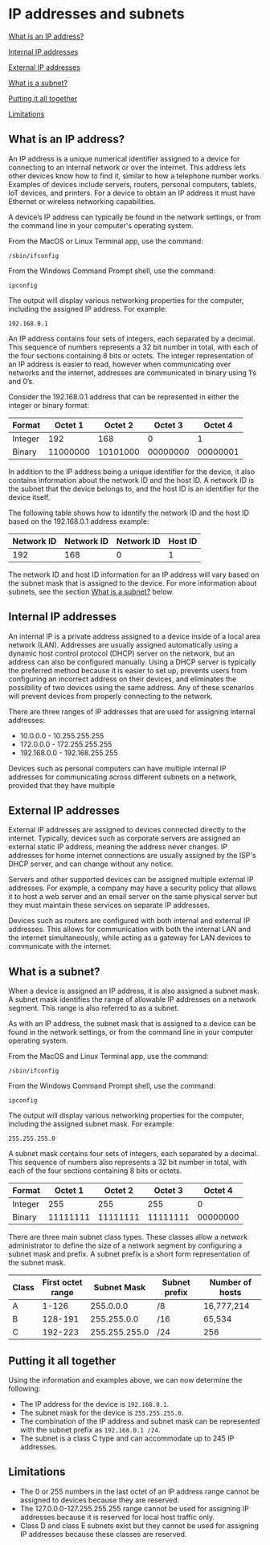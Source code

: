 # IP addresses and subnets

[What is an IP address?](#what-is-an-ip-address)

[Internal IP addresses](#internal-ip-addresses)

[External IP addresses](#external-ip-addresses)

[What is a subnet?](#what-is-a-subnet)

[Putting it all together](#putting-it-all-together)

[Limitations](#limitations)

## What is an IP address?

An IP address is a unique numerical identifier assigned to a device for connecting to an internal network or over the internet. This address lets other devices know how to find it, similar to how a telephone number works. Examples of devices include servers, routers, personal computers, tablets, IoT devices, and printers. For a device to obtain an IP address it must have Ethernet or wireless networking capabilities.

A device’s IP address can typically be found in the network settings, or from the command line in your computer's operating system.

From the MacOS or Linux Terminal app, use the command:

```/sbin/ifconfig```

From the Windows Command Prompt shell, use the command:

```ipconfig```

The output will display various networking properties for the computer, including the assigned IP address. For example:

```192.168.0.1```

An IP address contains four sets of integers, each separated by a decimal. This sequence of numbers represents a 32 bit number in total, with each of the four sections containing 8 bits or octets. The integer representation of an IP address is easier to read, however when communicating over networks and the internet, addresses are communicated in binary using 1’s and 0’s. 

Consider the 192.168.0.1 address that can be represented in either the integer or binary format:

| Format  | Octet 1  | Octet 2  | Octet 3  | Octet 4  |
| ------- | -------- | -------- | -------- | -------- |
| Integer | 192      | 168      | 0        | 1        |
| Binary  | 11000000 | 10101000 | 00000000 | 00000001 |

In addition to the IP address being a unique identifier for the device, it also contains information about the network ID and the host ID. A network ID is the subnet that the device belongs to, and the host ID is an identifier for the device itself. 

The following table shows how to identify the network ID and the host ID based on the 192.168.0.1 address example:

| Network ID | Network ID | Network ID | Host ID |
| ---------- | ---------- | ---------- | ------- |
| 192        | 168        | 0          | 1       |

The network ID and host ID information for an IP address will vary based on the subnet mask that is assigned to the device. For more information about subnets, see the section [What is a subnet?](#what-is-a-subnet) below.

## Internal IP addresses

An internal IP is a private address assigned to a device inside of a local area network (LAN). Addresses are usually assigned automatically using a dynamic host control protocol (DHCP) server on the network, but an address can also be configured manually. Using a DHCP server is typically the preferred method because it is easier to set up, prevents users from configuring an incorrect address on their devices, and eliminates the possibility of two devices using the same address. Any of these scenarios will prevent devices from properly connecting to the network.

There are three ranges of IP addresses that are used for assigning internal addresses:

- 10.0.0.0 - 10.255.255.255
- 172.0.0.0 - 172.255.255.255
- 192.168.0.0 - 192.168.255.255

Devices such as personal computers can have multiple internal IP addresses for communicating across different subnets on a network, provided that they have multiple 

## External IP addresses

External IP addresses are assigned to devices connected directly to the internet. Typically, devices such as corporate servers are assigned an external static IP address, meaning the address never changes. IP addresses for home internet connections are usually assigned by the ISP's DHCP server, and can change without any notice.

Servers and other supported devices can be assigned multiple external IP addresses. For example, a company may have a security policy that allows it to host a web server and an email server on the same physical server but they must maintain these services on separate IP addresses.

Devices such as routers are configured with both internal and external IP addresses. This allows for communication with both the internal LAN and the internet simultaneously, while acting as a gateway for LAN devices to communicate with the internet.


## What is a subnet?

When a device is assigned an IP address, it is also assigned a subnet mask. A subnet mask identifies the range of allowable IP addresses on a network segment. This range is also referred to as a subnet.

As with an IP address, the subnet mask that is assigned to a device can be found in the network settings, or from the command line in your computer operating system.

From the MacOS and Linux Terminal app, use the command:

```/sbin/ifconfig```

From the Windows Command Prompt shell, use the command:

```ipconfig```

The output will display various networking properties for the computer, including the assigned subnet mask. For example:

```255.255.255.0```

A subnet mask contains four sets of integers, each separated by a decimal. This sequence of numbers also represents a 32 bit number in total, with each of the four sections containing 8 bits or octets.


| Format  | Octet  1 | Octet  2 | Octet  3 | Octet 4  |
| ------- | -------- | -------- | -------- | -------- |
| Integer | 255      | 255      | 255      | 0        |
| Binary  | 11111111 | 11111111 | 11111111 | 00000000 |

There are three main subnet class types. These classes allow a network administrator to define the size of a network segment by configuring a subnet mask and prefix. A subnet prefix is a short form representation of the subnet mask.

| Class | First octet range | Subnet Mask   | Subnet prefix | Number of hosts |
| ----- | ----------------- | ------------- | ------------- | --------------- |
| A     | 1-126             | 255.0.0.0     | /8            | 16,777,214      |
| B     | 128-191           | 255.255.0.0   | /16           | 65,534          |
| C     | 192-223           | 255.255.255.0 | /24           | 256             |


## Putting it all together

Using the information and examples above, we can now determine the following:

- The IP address for the device is ```192.168.0.1```.
- The subnet mask for the device is ```255.255.255.0```.
- The combination of the IP address and subnet mask can be represented with the subnet prefix as ```192.168.0.1 /24```.
- The subnet is a class C type and can accommodate up to 245 IP addresses.

## Limitations

- The 0 or 255 numbers in the last octet of an IP address range cannot be assigned to devices because they are reserved.
- The 127.0.0.0-127.255.255.255 range cannot be used for assigning IP addresses because it is reserved for local host traffic only.
- Class D and class E subnets exist but they cannot be used for assigning IP addresses because these classes are reserved.
